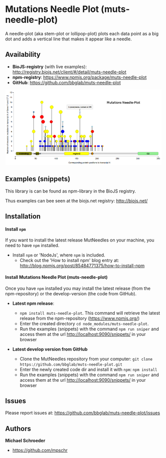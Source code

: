Mutations Needle Plot (muts-needle-plot)
=================================================

A needle-plot (aka stem-plot or lollipop-plot) plots each data point as a big dot and adds a vertical line that makes it appear like a needle. 


Availability
-----------------------

   * **BioJS-registry** (with live examples): <http://registry.biojs.net/client/#/detail/muts-needle-plot>
   * **npm-registry**: <https://www.npmjs.org/package/muts-needle-plot>
   * **GitHub**: <https://github.com/bbglab/muts-needle-plot>

![Image of a Needle-Plot](mutneedles.png)

Examples (snippets)
----------------------

This library is can be found as npm-library in the BioJS registry.

 Thus examples can bee seen at the biojs.net registry: <http://biojs.net/>


Installation
-----------------

#### Install `npm`

If you want to install the latest release MutNeedles on your machine, you need to have `npm` installed.

  * Install `npm` or 'NodeJs', where `npm` is included.
    * Check out the 'How to install npm' blog entry at: <http://blog.npmjs.org/post/85484771375/how-to-install-npm>


#### Install Mutations Needle Plot (muts-needle-plot)


Once you have `npm` installed you may install the latest release (from the npm-repository) or the develop-version
(the code from GitHub).

  * **Latest npm release**:
    * ```npm install muts-needle-plot```. This command will retrieve the latest release from the npm-repository (https://www.npmjs.org/)
    * Enter the created directory `cd node_modules/muts-needle-plot`.
    * Run the examples (snippets) with the command `npm run sniper` and access them at the url <http://localhost:9090/snippets/> in your browser

  * **Latest develop version from GitHub**
      * Clone the MutNeedles repository from your computer: ```git clone https://github.com/bbglab/muts-needle-plot.git```
      * Enter the newly created code dir and install it with `npm`: ```npm install```
      * Run the examples (snippets) with the command `npm run sniper` and access them at the url <http://localhost:9090/snippets/> in your browser


Issues
----------

Please report issues at: <https://github.com/bbglab/muts-needle-plot/issues>

Authors
--------

**Michael Schroeder**

+ <https://github.com/mpschr>


